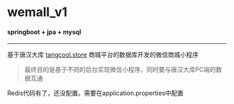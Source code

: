 # wemall_v1

#### springboot + jpa + mysql

---

基于唐汉大库 [tangcool.store](tangcool.store) 商城平台的数据库开发的微信商城小程序

>最终目的是基于不同的后台实现微信小程序，同时要与唐汉大库PC端的数据互通

Redis代码有了，还没配置。需要在application.properties中配置
